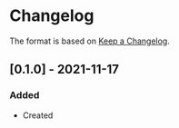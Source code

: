# Changelog
The format is based on [Keep a Changelog](https://keepachangelog.com/en/1.0.0/).

## [0.1.0] - 2021-11-17
### Added
- Created
